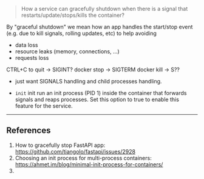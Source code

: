 

> How a service can gracefully shutdown when there is a signal that restarts/update/stops/kills the container?

By "graceful shutdown" we mean how an app handles the start/stop event (e.g. due to kill signals, rolling updates, etc) to help avoiding
- data loss
- resource leaks (memory, connections, ...)
- requests loss
 


 CTRL+C to quit -> SIGINT?
 docker stop -> SIGTERM
 docker kill -> S??


- just want SIGNALS handling and child processes handling.

- ``init`` 
init run an init process (PID 1) inside the container that forwards signals and reaps processes. Set this option to true to enable this feature for the service.



 ---

 ## References
 
 1. How to gracefully stop FastAPI app: https://github.com/tiangolo/fastapi/issues/2928
 2. Choosing an init process for multi-process containers: https://ahmet.im/blog/minimal-init-process-for-containers/
 3. 